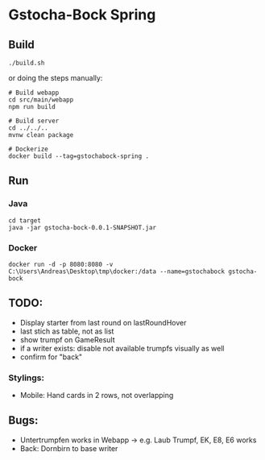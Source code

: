 # Gstocha-Bock Spring

## Build
```
./build.sh
```
or doing the steps manually:
```
# Build webapp
cd src/main/webapp
npm run build

# Build server
cd ../../..
mvnw clean package

# Dockerize
docker build --tag=gstochabock-spring .
```

## Run
### Java
```
cd target
java -jar gstocha-bock-0.0.1-SNAPSHOT.jar
```

### Docker
```
docker run -d -p 8080:8080 -v C:\Users\Andreas\Desktop\tmp\docker:/data --name=gstochabock gstocha-bock
```

## TODO:
  - Display starter from last round on lastRoundHover
  - last stich as table, not as list
  - show trumpf on GameResult
  - if a writer exists: disable not available trumpfs visually as well
  - confirm for "back"

### Stylings:
  - Mobile: Hand cards in 2 rows, not overlapping
  

## Bugs:
  - Untertrumpfen works in Webapp -> e.g. Laub Trumpf, EK, E8, E6 works
  - Back: Dornbirn to base writer